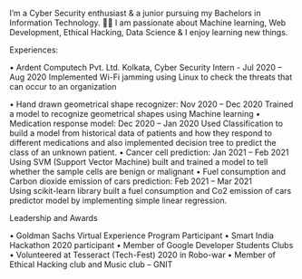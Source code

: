 I’m a Cyber Security enthusiast & a junior pursuing my Bachelors in Information Technology.
👨‍💻 I am passionate about Machine learning, Web Development, Ethical Hacking, Data Science & I enjoy learning new things.


Experiences:

• Ardent  Computech Pvt. Ltd.							 Kolkata, 
  Cyber Security Intern -	                                                                                     Jul 2020 – Aug 2020
   Implemented Wi-Fi jamming using Linux to check the threats that can occur to an organization
 
• Hand drawn geometrical shape recognizer:                                                                     Nov 2020 – Dec 2020 
  Trained a model to recognize geometrical shapes using Machine learning
•	Medication response model:                                                                                   Dec 2020 – Jan 2020 
  Used Classification to build a model from historical data of patients and how they respond to different medications and also implemented decision tree to predict the class of an unknown patient.
•	Cancer cell prediction:                                                                                      Jan 2021 –  Feb 2021
   Using SVM (Support Vector Machine) built and trained a model to tell whether the sample cells are benign or malignant
•	Fuel consumption and Carbon dioxide emission of cars prediction:	    Feb 2021 –  Mar 2021  
  Using scikit-learn library built a fuel consumption and Co2 emission of cars predictor model by implementing simple linear regression.  

 Leadership and Awards


•	Goldman Sachs Virtual Experience Program Participant
•	Smart India Hackathon 2020 participant
•	Member of Google Developer Students Clubs 
•	Volunteered at Tesseract (Tech-Fest) 2020 in Robo-war 
•	Member of Ethical Hacking club and Music club – GNIT 

